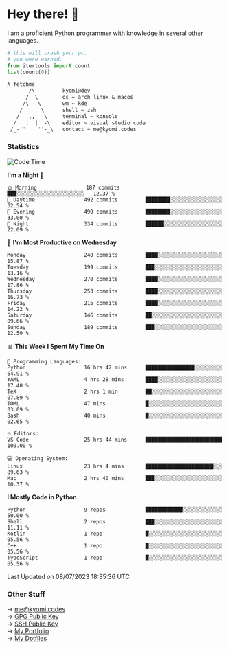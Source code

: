 # Hey there! 👋

I am a proficient Python programmer with knowledge in several other languages.

```py
# this will crash your pc.
# you were warned.
from itertools import count
list(count(0))
```

```txt
λ fetchme
       /\         kyomi@dev
      /  \        os ~ arch linux & macos
     /\   \       wm ~ kde
    /      \      shell ~ zsh
   /   ,,   \     terminal ~ konsole
  /   |  |  -\    editor ~ visual studio code
 /_-''    ''-_\   contact ~ me@kyomi.codes
```

### Statistics
<!--START_SECTION:waka-->
![Code Time](http://img.shields.io/badge/Code%20Time-226%20hrs%2057%20mins-blue)

**I'm a Night 🦉** 

```text
🌞 Morning                187 commits         ███░░░░░░░░░░░░░░░░░░░░░░   12.37 % 
🌆 Daytime                492 commits         ████████░░░░░░░░░░░░░░░░░   32.54 % 
🌃 Evening                499 commits         ████████░░░░░░░░░░░░░░░░░   33.00 % 
🌙 Night                  334 commits         ██████░░░░░░░░░░░░░░░░░░░   22.09 % 
```
📅 **I'm Most Productive on Wednesday** 

```text
Monday                   240 commits         ████░░░░░░░░░░░░░░░░░░░░░   15.87 % 
Tuesday                  199 commits         ███░░░░░░░░░░░░░░░░░░░░░░   13.16 % 
Wednesday                270 commits         ████░░░░░░░░░░░░░░░░░░░░░   17.86 % 
Thursday                 253 commits         ████░░░░░░░░░░░░░░░░░░░░░   16.73 % 
Friday                   215 commits         ████░░░░░░░░░░░░░░░░░░░░░   14.22 % 
Saturday                 146 commits         ██░░░░░░░░░░░░░░░░░░░░░░░   09.66 % 
Sunday                   189 commits         ███░░░░░░░░░░░░░░░░░░░░░░   12.50 % 
```


📊 **This Week I Spent My Time On** 

```text
💬 Programming Languages: 
Python                   16 hrs 42 mins      ████████████████░░░░░░░░░   64.91 % 
YAML                     4 hrs 28 mins       ████░░░░░░░░░░░░░░░░░░░░░   17.40 % 
TeX                      2 hrs 1 min         ██░░░░░░░░░░░░░░░░░░░░░░░   07.89 % 
TOML                     47 mins             █░░░░░░░░░░░░░░░░░░░░░░░░   03.09 % 
Bash                     40 mins             █░░░░░░░░░░░░░░░░░░░░░░░░   02.65 % 

🔥 Editors: 
VS Code                  25 hrs 44 mins      █████████████████████████   100.00 % 

💻 Operating System: 
Linux                    23 hrs 4 mins       ██████████████████████░░░   89.63 % 
Mac                      2 hrs 40 mins       ███░░░░░░░░░░░░░░░░░░░░░░   10.37 % 
```

**I Mostly Code in Python** 

```text
Python                   9 repos             ████████████░░░░░░░░░░░░░   50.00 % 
Shell                    2 repos             ███░░░░░░░░░░░░░░░░░░░░░░   11.11 % 
Kotlin                   1 repo              █░░░░░░░░░░░░░░░░░░░░░░░░   05.56 % 
C++                      1 repo              █░░░░░░░░░░░░░░░░░░░░░░░░   05.56 % 
TypeScript               1 repo              █░░░░░░░░░░░░░░░░░░░░░░░░   05.56 % 
```




 Last Updated on 08/07/2023 18:35:36 UTC
<!--END_SECTION:waka-->

### Other Stuff

→ [me@kyomi.codes](mailto:me@kyomi.codes)\
→ [GPG Public Key](https://github.com/bitterteriyaki.gpg)\
→ [SSH Public Key](https://github.com/bitterteriyaki.keys)\
→ [My Portfolio](https://kyomi.codes)\
→ [My Dotfiles](https://github.com/bitterteriyaki/dotfiles)

